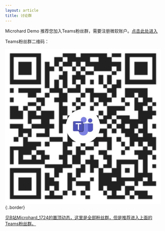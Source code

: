 ```yaml
---
layout: article
title: 讨论群
---
```


Microhard Demo 推荐您加入Teams粉丝群，需要注册微软账户。[点击此处进入](https://teams.live.com/l/invite/FEABWIvHiuVkeDqsQY)

Teams粉丝群二维码：

![image](/IMG_2888.png){:.border}

[见B站Microhard_1724的置顶动态，这里是全部粉丝群，但是推荐进入上面的Teams粉丝群。](https://m.bilibili.com/space/1684665013?plat_id=1&share_from=space&share_medium=iphone&share_plat=ios&share_session_id=39E50ACB-4538-4693-8B35-7F7F90730A36&share_source=COPY&share_tag=s_i&timestamp=1690424495&unique_k=sNhj8Dr)

